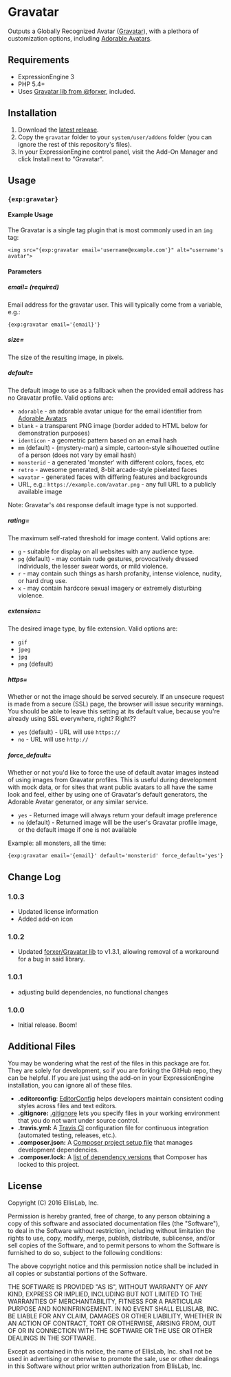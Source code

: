 # Gravatar

Outputs a Globally Recognized Avatar ([Gravatar](http://gravatar.com)), with a plethora of customization options, including [Adorable Avatars](http://avatars.adorable.io).

## Requirements

- ExpressionEngine 3
- PHP 5.4+
- Uses [Gravatar lib from @forxer](https://github.com/forxer/gravatar), included.

## Installation

1. Download the [latest release](https://github.com/EllisLab/Gravatar/releases/latest).
2. Copy the `gravatar` folder to your `system/user/addons` folder (you can ignore the rest of this repository's files).
3. In your ExpressionEngine control panel, visit the Add-On Manager and click Install next to "Gravatar".

## Usage

### `{exp:gravatar}`

#### Example Usage

The Gravatar is a single tag plugin that is most commonly used in an `img` tag:

```
<img src="{exp:gravatar email='username@example.com'}" alt="username's avatar">
```

#### Parameters

##### email= (*required*)

Email address for the gravatar user. This will typically come from a variable, e.g.:

```
{exp:gravatar email='{email}'}
```

##### size=

The size of the resulting image, in pixels.

##### default=

The default image to use as a fallback when the provided email address has no Gravatar profile. Valid options are:

- `adorable` - an adorable avatar unique for the email identifier from [Adorable Avatars](http://avatars.adorable.io)
- `blank` - a transparent PNG image (border added to HTML below for demonstration purposes)
- `identicon` - a geometric pattern based on an email hash
- `mm` (default) - (mystery-man) a simple, cartoon-style silhouetted outline of a person (does not vary by email hash)
- `monsterid` - a generated 'monster' with different colors, faces, etc
- `retro` -  awesome generated, 8-bit arcade-style pixelated faces
- `wavatar` - generated faces with differing features and backgrounds
- URL, e.g.: `https://example.com/avatar.png` - any full URL to a publicly available image

Note: Gravatar's `404` response default image type is not supported.

##### rating=

The maximum self-rated threshold for image content. Valid options are:

- `g` - suitable for display on all websites with any audience type.
- `pg` (default) - may contain rude gestures, provocatively dressed individuals, the lesser swear words, or mild violence.
- `r` - may contain such things as harsh profanity, intense violence, nudity, or hard drug use.
- `x` - may contain hardcore sexual imagery or extremely disturbing violence.

##### extension=

The desired image type, by file extension. Valid options are:

- `gif`
- `jpeg`
- `jpg`
- `png` (default)

##### https=

Whether or not the image should be served securely. If an unsecure request is made from a secure (SSL) page, the browser will issue security warnings. You should be able to leave this setting at its default value, because you're already using SSL everywhere, right? Right??

- `yes` (default) - URL will use `https://`
- `no` - URL will use `http://`

##### force_default=

Whether or not you'd like to force the use of default avatar images instead of using images from Gravatar profiles. This is useful during development with mock data, or for sites that want public avatars to all have the same look and feel, either by using one of Gravatar's default generators, the Adorable Avatar generator, or any similar service.

- `yes` - Returned image will always return your default image preference
- `no` (default) - Returned image will be the user's Gravatar profile image, or the default image if one is not available

Example: all monsters, all the time:

```
{exp:gravatar email='{email}' default='monsterid' force_default='yes'}
```

## Change Log

### 1.0.3

- Updated license information
- Added add-on icon

### 1.0.2

- Updated [forxer/Gravatar lib](https://github.com/forxer/gravatar) to v1.3.1, allowing removal of a workaround for a bug in said library.

### 1.0.1

- adjusting build dependencies, no functional changes

### 1.0.0

- Initial release. Boom!

## Additional Files

You may be wondering what the rest of the files in this package are for. They are solely for development, so if you are forking the GitHub repo, they can be helpful. If you are just using the add-on in your ExpressionEngine installation, you can ignore all of these files.

- **.editorconfig**: [EditorConfig](http://editorconfig.org) helps developers maintain consistent coding styles across files and text editors.
- **.gitignore:** [.gitignore](https://git-scm.com/docs/gitignore) lets you specify files in your working environment that you do not want under source control.
- **.travis.yml:** A [Travis CI](https://travis-ci.org) configuration file for continuous integration (automated testing, releases, etc.).
- **.composer.json:** A [Composer project setup file](https://getcomposer.org/doc/01-basic-usage.md) that manages development dependencies.
- **.composer.lock:** A [list of dependency versions](https://getcomposer.org/doc/01-basic-usage.md#composer-lock-the-lock-file) that Composer has locked to this project.

## License

Copyright (C) 2016 EllisLab, Inc.

Permission is hereby granted, free of charge, to any person obtaining a copy of this software and associated documentation files (the "Software"), to deal in the Software without restriction, including without limitation the rights to use, copy, modify, merge, publish, distribute, sublicense, and/or sell copies of the Software, and to permit persons to whom the Software is furnished to do so, subject to the following conditions:

The above copyright notice and this permission notice shall be included in all copies or substantial portions of the Software.

THE SOFTWARE IS PROVIDED "AS IS", WITHOUT WARRANTY OF ANY KIND, EXPRESS OR IMPLIED, INCLUDING BUT NOT LIMITED TO THE WARRANTIES OF MERCHANTABILITY, FITNESS FOR A PARTICULAR PURPOSE AND NONINFRINGEMENT. IN NO EVENT SHALL ELLISLAB, INC. BE LIABLE FOR ANY CLAIM, DAMAGES OR OTHER LIABILITY, WHETHER IN AN ACTION OF CONTRACT, TORT OR OTHERWISE, ARISING FROM, OUT OF OR IN CONNECTION WITH THE SOFTWARE OR THE USE OR OTHER DEALINGS IN THE SOFTWARE.

Except as contained in this notice, the name of EllisLab, Inc. shall not be used in advertising or otherwise to promote the sale, use or other dealings in this Software without prior written authorization from EllisLab, Inc.
